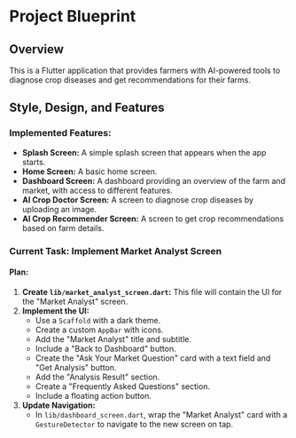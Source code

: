 # Project Blueprint

## Overview

This is a Flutter application that provides farmers with AI-powered tools to diagnose crop diseases and get recommendations for their farms.

## Style, Design, and Features

### Implemented Features:
*   **Splash Screen:** A simple splash screen that appears when the app starts.
*   **Home Screen:** A basic home screen.
*   **Dashboard Screen:** A dashboard providing an overview of the farm and market, with access to different features.
*   **AI Crop Doctor Screen:** A screen to diagnose crop diseases by uploading an image.
*   **AI Crop Recommender Screen:** A screen to get crop recommendations based on farm details.

### Current Task: Implement Market Analyst Screen

#### Plan:
1.  **Create `lib/market_analyst_screen.dart`:** This file will contain the UI for the "Market Analyst" screen.
2.  **Implement the UI:**
    *   Use a `Scaffold` with a dark theme.
    *   Create a custom `AppBar` with icons.
    *   Add the "Market Analyst" title and subtitle.
    *   Include a "Back to Dashboard" button.
    *   Create the "Ask Your Market Question" card with a text field and "Get Analysis" button.
    *   Add the "Analysis Result" section.
    *   Create a "Frequently Asked Questions" section.
    *   Include a floating action button.
3.  **Update Navigation:**
    *   In `lib/dashboard_screen.dart`, wrap the "Market Analyst" card with a `GestureDetector` to navigate to the new screen on tap.
